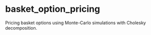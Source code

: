# basket_option_pricing
Pricing basket options using Monte-Carlo simulations with Cholesky decomposition.
